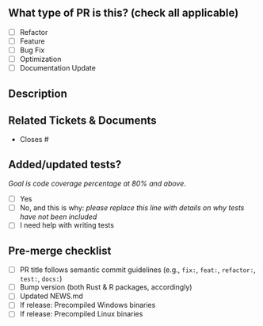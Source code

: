 <!--
  For Work In Progress Pull Requests, please use the Draft PR feature,
  see https://github.blog/2019-02-14-introducing-draft-pull-requests/ for further details
  For a timely review/response, please avoid force-pushing additional
  commits if your PR already received reviews or comments
  Before submitting a Pull Request, please ensure you've done the following:
  - 👷‍♀️ Create small PRs. In most cases this will be possible.
  - ✅ Provide tests for your changes.
  - 📝 Use descriptive commit messages.
  - 📗 Update any related documentation and include any relevant screenshots
-->

## What type of PR is this? (check all applicable)

- [ ] Refactor
- [ ] Feature
- [ ] Bug Fix
- [ ] Optimization
- [ ] Documentation Update

## Description

## Related Tickets & Documents

<!--
For pull requests that relate or close an issue, please include them
below.  We like to follow [Github's guidance on linking issues to pull requests](https://docs.github.com/en/issues/tracking-your-work-with-issues/linking-a-pull-request-to-an-issue).

For example having the text: "closes #1234" would connect the current pull
request to issue 1234.  And when we merge the pull request, Github will
automatically close the issue.
-->

- Closes #

## Added/updated tests?
_Goal is code coverage percentage at 80% and above._

- [ ] Yes
- [ ] No, and this is why: _please replace this line with details on why tests
      have not been included_
- [ ] I need help with writing tests

## Pre-merge checklist

- [ ] PR title follows semantic commit guidelines (e.g., `fix:`, `feat:`, `refactor:`, `test:`, `docs:`)
- [ ] Bump version (both Rust & R packages, accordingly)
- [ ] Updated NEWS.md
- [ ] If release: Precompiled Windows binaries
- [ ] If release: Precompiled Linux binaries
